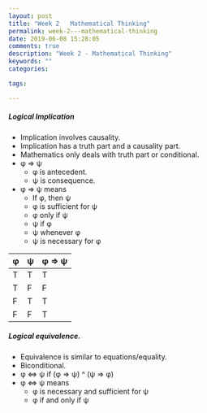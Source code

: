 ```yaml
---
layout: post
title: "Week 2   Mathematical Thinking"
permalink: week-2---mathematical-thinking
date: 2019-06-08 15:28:05
comments: true
description: "Week 2 - Mathematical Thinking"
keywords: ""
categories:

tags:

---
```


##### Logical Implication
* Implication involves causality.
* Implication has a truth part and a causality part.
* Mathematics only deals with truth part or conditional.
* &phi; => &psi;
  * &phi; is antecedent.
  * &psi; is consequence.
* &phi; => &psi; means
  * If &phi;, then &psi;
  * &phi; is sufficient for &psi;
  * &phi; only if &psi;
  * &psi; if &phi;
  * &psi; whenever &phi;
  * &psi; is necessary for &phi;

| φ   | ψ   | φ => ψ |
| --- | --- | ------ |
| T   | T   | T      |
| T   | F   | F      |
| F   | T   | T      |
| F   | F   | T      |

##### Logical equivalence.
* Equivalence is similar to equations/equality.
* Biconditional.
* &phi; <=> &psi; if (&phi; => &psi;) ^ (&psi; => &phi;)
* &phi; <=> &psi; means
  * &phi; is necessary and sufficient for &psi;
  * &phi; if and only if &psi;
